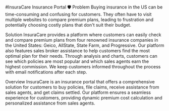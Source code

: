 #InsuraCare Insurance Portal 🛡️
Problem
Buying insurance in the US can be time-consuming and confusing for customers. They often have to visit multiple websites to compare premium plans, leading to frustration and potentially choosing costly plans that don't suit their budget.

Solution
InsuraCare provides a platform where customers can easily check and compare premium plans from four renowned insurance companies in the United States: Geico, AllState, State Farm, and Progressive. Our platform also features sales broker assistance to help customers find the most optimal plan for their needs. Through analysis and charts, customers can see which policies are most popular and which sales agents earn the highest commission. We keep customers informed throughout the process with email notifications after each step.

Overview
InsuraCare is an insurance portal that offers a comprehensive solution for customers to buy policies, file claims, receive assistance from sales agents, and get claims settled. Our platform ensures a seamless experience for customers, providing dynamic premium cost calculation and personalized assistance from sales agents.
